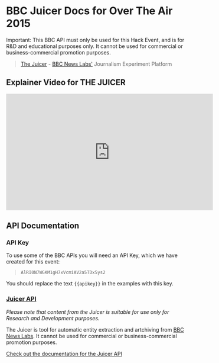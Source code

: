 # BBC Juicer Docs for Over The Air 2015

<p class="lead">
Important: This BBC API must only be used for this Hack Event, and is for R&D and educational purposes only.
 It cannot be used for commercial or business-commercial promotion purposes.
</p>

> [The Juicer](http://bbcnewslabs.co.uk/projects/juicer/) - [BBC News Labs'](http://bbcnewslabs.co.uk/) Journalism Experiment Platform

## <i class="fa fa-youtube"></i> Explainer Video for THE JUICER

<iframe width="560" height="315" src="https://www.youtube.com/embed/uIwWN1ALQWU" frameborder="0" allowfullscreen></iframe>


## API Documentation

### API Key

To use some of the BBC APIs you will need an API Key, which we have created for this event:

>    `AlRI0N7WGKM1gH7xVcmiAV2a5TDx5ys2`

You should replace the text `{{apikey}}` in the examples with this key.


### [Juicer API](Juicer-2.html)

*Please note that content from the Juicer is suitable for use only for Research and Development purposes.*

The Juicer is tool for automatic entity extraction and artchiving from [BBC News Labs](http://bbcnewslabs.co.uk/).
  It cannot be used for commercial or business-commercial promotion purposes.

[Check out the documentation for the Juicer API](Juicer-2.html)


